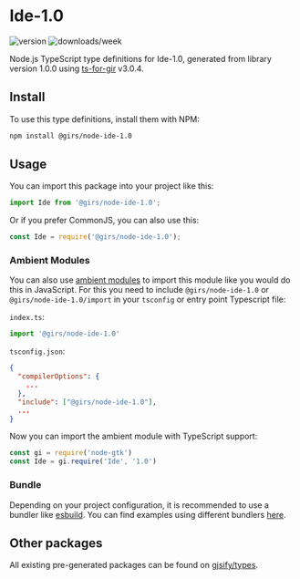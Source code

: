 
# Ide-1.0

![version](https://img.shields.io/npm/v/@girs/node-ide-1.0)
![downloads/week](https://img.shields.io/npm/dw/@girs/node-ide-1.0)


Node.js TypeScript type definitions for Ide-1.0, generated from library version 1.0.0 using [ts-for-gir](https://github.com/gjsify/ts-for-gir) v3.0.4.


## Install

To use this type definitions, install them with NPM:
```bash
npm install @girs/node-ide-1.0
```

## Usage

You can import this package into your project like this:
```ts
import Ide from '@girs/node-ide-1.0';
```

Or if you prefer CommonJS, you can also use this:
```ts
const Ide = require('@girs/node-ide-1.0');
```

### Ambient Modules

You can also use [ambient modules](https://github.com/gjsify/ts-for-gir/tree/main/packages/cli#ambient-modules) to import this module like you would do this in JavaScript.
For this you need to include `@girs/node-ide-1.0` or `@girs/node-ide-1.0/import` in your `tsconfig` or entry point Typescript file:

`index.ts`:
```ts
import '@girs/node-ide-1.0'
```

`tsconfig.json`:
```json
{
  "compilerOptions": {
    ...
  },
  "include": ["@girs/node-ide-1.0"],
  ...
}
```

Now you can import the ambient module with TypeScript support: 

```ts
const gi = require('node-gtk')
const Ide = gi.require('Ide', '1.0')
```


### Bundle

Depending on your project configuration, it is recommended to use a bundler like [esbuild](https://esbuild.github.io/). You can find examples using different bundlers [here](https://github.com/gjsify/ts-for-gir/tree/main/examples).

## Other packages

All existing pre-generated packages can be found on [gjsify/types](https://github.com/gjsify/types).

